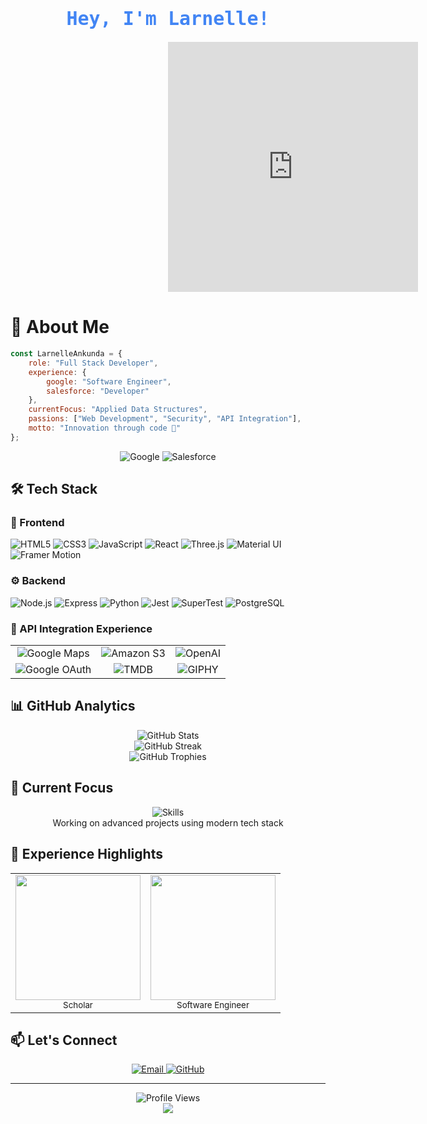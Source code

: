 <div align="center">
  <h1 style="font-family: 'Fira Code', monospace; font-weight: 700; font-size: 30px; color: #4285F4;">
    Hey, I'm Larnelle!
  </h1>
  <div style="width:400px;height:0;padding-bottom:400px;position:relative;">
    <iframe 
      src="https://giphy.com/embed/ua7vVw9awZKWwLSYpW" 
      width="100%" 
      height="100%" 
      style="position:absolute" 
      frameBorder="0" 
      class="giphy-embed" 
      allowFullScreen
    ></iframe>
  </div>
</div>

# 💫 About Me 

```javascript
const LarnelleAnkunda = {
    role: "Full Stack Developer",
    experience: {
        google: "Software Engineer",
        salesforce: "Developer"
    },
    currentFocus: "Applied Data Structures",
    passions: ["Web Development", "Security", "API Integration"],
    motto: "Innovation through code 🚀"
};
```

<div align="center">
  <img src="https://custom-icon-badges.demolab.com/badge/-Prev.%20Google-4285F4?style=for-the-badge&logo=google&logoColor=white" alt="Google" />
  <img src="https://custom-icon-badges.demolab.com/badge/-Incoming%20Salesforce-00A1E0?style=for-the-badge&logo=salesforce&logoColor=white" alt="Salesforce" />
</div>

## 🛠️ Tech Stack

### 🎨 Frontend
![HTML5](https://img.shields.io/badge/-HTML5-E34F26?style=for-the-badge&logo=html5&logoColor=white)
![CSS3](https://img.shields.io/badge/-CSS3-1572B6?style=for-the-badge&logo=css3&logoColor=white)
![JavaScript](https://img.shields.io/badge/-JavaScript-F7DF1E?style=for-the-badge&logo=javascript&logoColor=black)
![React](https://img.shields.io/badge/-React-61DAFB?style=for-the-badge&logo=react&logoColor=black)
![Three.js](https://img.shields.io/badge/-Three.js-000000?style=for-the-badge&logo=three.js&logoColor=white)
![Material UI](https://img.shields.io/badge/-Material%20UI-0081CB?style=for-the-badge&logo=mui&logoColor=white)
![Framer Motion](https://img.shields.io/badge/-Framer%20Motion-0055FF?style=for-the-badge&logo=framer&logoColor=white)

### ⚙️ Backend
![Node.js](https://img.shields.io/badge/-Node.js-339933?style=for-the-badge&logo=node.js&logoColor=white)
![Express](https://img.shields.io/badge/-Express-000000?style=for-the-badge&logo=express&logoColor=white)
![Python](https://img.shields.io/badge/-Python-3776AB?style=for-the-badge&logo=python&logoColor=white)
![Jest](https://img.shields.io/badge/-Jest-C21325?style=for-the-badge&logo=jest&logoColor=white)
![SuperTest](https://img.shields.io/badge/-SuperTest-4B32C3?style=for-the-badge&logo=supertest&logoColor=white)
![PostgreSQL](https://img.shields.io/badge/-PostgreSQL-336791?style=for-the-badge&logo=postgresql&logoColor=white)

### 🔌 API Integration Experience
<div align="center">
  <table>
    <tr>
      <td align="center">
        <img src="https://custom-icon-badges.demolab.com/badge/-Google%20Maps%20API-4285F4?style=for-the-badge&logo=google-maps&logoColor=white" alt="Google Maps" />
      </td>
      <td align="center">
        <img src="https://custom-icon-badges.demolab.com/badge/-Amazon%20S3-232F3E?style=for-the-badge&logo=amazon-aws&logoColor=white" alt="Amazon S3" />
      </td>
      <td align="center">
        <img src="https://custom-icon-badges.demolab.com/badge/-OpenAI%20API-412991?style=for-the-badge&logo=openai&logoColor=white" alt="OpenAI" />
      </td>
    </tr>
    <tr>
      <td align="center">
        <img src="https://custom-icon-badges.demolab.com/badge/-Google%20OAuth-4285F4?style=for-the-badge&logo=google&logoColor=white" alt="Google OAuth" />
      </td>
      <td align="center">
        <img src="https://custom-icon-badges.demolab.com/badge/-TMDB%20API-01B4E4?style=for-the-badge&logo=themoviedatabase&logoColor=white" alt="TMDB" />
      </td>
      <td align="center">
        <img src="https://custom-icon-badges.demolab.com/badge/-GIPHY%20API-FF6666?style=for-the-badge&logo=giphy&logoColor=white" alt="GIPHY" />
      </td>
    </tr>
  </table>
</div>

## 📊 GitHub Analytics

<div align="center">
  <img src="https://github-stats-alpha.vercel.app/api?username=larnelle15&cc=22272e&tc=37BCF6&ic=fff&bc=0000" alt="GitHub Stats" />
</div>

<div align="center">
  <img src="https://github-readme-streak-stats.herokuapp.com/?user=larnelle15&theme=tokyonight&hide_border=true" alt="GitHub Streak" />
</div>

<div align="center">
  <img src="https://github-profile-trophy.vercel.app/?username=larnelle15&theme=tokyonight&no-frame=true&column=7" alt="GitHub Trophies" />
</div>

## 🎯 Current Focus

<div align="center">
  <img src="https://skillicons.dev/icons?i=python,javascript,react,nodejs" alt="Skills" /><br/>
  Working on advanced projects using modern tech stack
</div>

## 💼 Experience Highlights

<div align="center">
  <table>
    <tr>
      <td align="center">
        <img src="https://custom-icon-badges.demolab.com/badge/-Google-4285F4?style=for-the-badge&logo=google&logoColor=white" width="200"/>
        <br/>
        <sub>Scholar</sub>
      </td>
      <td align="center">
        <img src="https://custom-icon-badges.demolab.com/badge/-Salesforce-00A1E0?style=for-the-badge&logo=salesforce&logoColor=white" width="200"/>
        <br/>
        <sub>Software Engineer</sub>
      </td>
    </tr>
  </table>
</div>

## 📫 Let's Connect

<div align="center">
  <a href="mailto:larnelleankunda50@gmail.com">
    <img src="https://custom-icon-badges.demolab.com/badge/-Email%20Me-D14836?style=for-the-badge&logo=gmail&logoColor=white" alt="Email" />
  </a>
  <a href="https://github.com/larnelle15">
    <img src="https://custom-icon-badges.demolab.com/badge/-GitHub-181717?style=for-the-badge&logo=github&logoColor=white" alt="GitHub" />
  </a>
</div>

---
<div align="center">
  <img src="https://komarev.com/ghpvc/?username=larnelle15&style=for-the-badge&color=0891b2" alt="Profile Views" />
</div>

<div align="center">
  <img src="https://capsule-render.vercel.app/api?type=waving&color=gradient&height=100&section=footer&animation=twinkling" />
</div>
